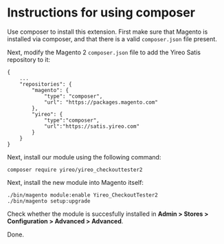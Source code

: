 # Instructions for using composer

Use composer to install this extension. First make sure that Magento is installed
via composer, and that there is a valid `composer.json` file present.

Next, modify the Magento 2 `composer.json` file to add the Yireo Satis repository
to it:

    {
        ...
        "repositories": {
            "magento": {
                "type": "composer",
                "url": "https://packages.magento.com"
            },
            "yireo": {
                "type":"composer",
                "url":"https://satis.yireo.com"
            }
        }
    }

Next, install our module using the following command:

    composer require yireo/yireo_checkouttester2

Next, install the new module into Magento itself:

    ./bin/magento module:enable Yireo_CheckoutTester2
    ./bin/magento setup:upgrade

Check whether the module is succesfully installed in **Admin > Stores >
Configuration > Advanced > Advanced**.

Done.

